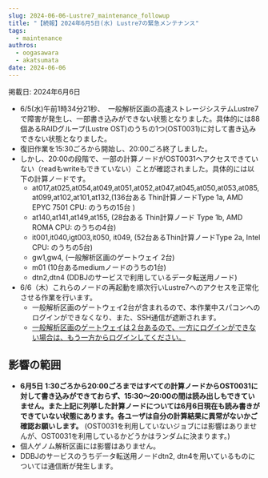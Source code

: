 ```yaml
---
slug: 2024-06-06-Lustre7_maintenance_followup
title: "【続報】2024年6月5日(水) Lustre7の緊急メンテナンス"
tags:
  - maintenance
authros:
  - oogasawara
  - akatsumata
date: 2024-06-06
---
```


掲載日: 2024年6月6日


- 6/5(水)午前1時34分21秒、  一般解析区画の高速ストレージシステムLustre7で障害が発生し、一部書き込みができない状態となりました。具体的には88個あるRAIDグループ(Lustre OST)のうちの1つ(OST0031)に対して書き込みできない状態となりました。
- 復旧作業を15:30ごろから開始し、20:00ごろ終了しました。
- しかし、20:00の段階で、一部の計算ノードがOST0031へアクセスできていない（readもwriteもできていない）ことが確認されました。具体的には以下の計算ノードです。
    - at017,at025,at054,at049,at051,at052,at047,at045,at050,at053,at085,at099,at102,at101,at132,(136台ある Thin計算ノードType 1a, AMD EPYC 7501 CPU: のうちの15台 )
    - at140,at141,at149,at155, (28台ある Thin計算ノード Type 1b, AMD ROMA CPU: のうちの4台)
    - it001,it040,igt003,it050, it049, (52台あるThin計算ノードType 2a, Intel CPU: のうちの5台)
    - gw1,gw4, (一般解析区画のゲートウェイ 2台)
    - m01 (10台あるmediumノードのうちの1台)
    - dtn2,dtn4 (DDBJのサービスで利用しているデータ転送用ノード)
- 6/6（木）これらのノードの再起動を順次行いLustre7へのアクセスを正常化させる作業を行います。
    - 一般解析区画のゲートウェイ2台が含まれるので、本作業中スパコンへのログインができなくなり、また、SSH通信が遮断されます。
    - [一般解析区画のゲートウェイは２台あるので、一方にログインができない場合は、もう一方からログインしてください。](/general_analysis_division/ga_login#two-gateways)


## 影響の範囲
-  **6月5日 1:30ごろから20:00ごろまではすべての計算ノードからOST0031に対して書き込みができておらず、15:30～20:00の間は読み出しもできていません。また上記に列挙した計算ノードについては6月6日現在も読み書きができていない状態にあります。各ユーザは自分の計算結果に異常がないかご確認お願いします。** (OST0031を利用していないジョブには影響はありませんが、OST0031を利用しているかどうかはランダムに決まります。) 
- 個人ゲノム解析区画には影響はありません。
- DDBJのサービスのうちデータ転送用ノードdtn2, dtn4を用いているものについては通信断が発生します。

